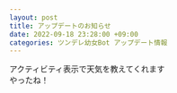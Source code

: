 ```yaml
---
layout: post
title: アップデートのお知らせ
date: 2022-09-18 23:28:00 +09:00
categories: ツンデレ幼女Bot アップデート情報
---
```

アクティビティ表示で天気を教えてくれます<br>やったね！